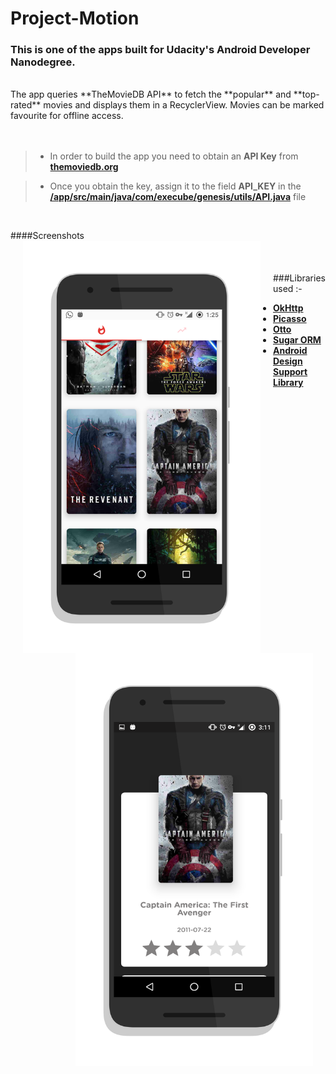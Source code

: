 


# Project-Motion

###   This is one of the apps built for Udacity's **Android Developer Nanodegree.**
</br>
The app queries **TheMovieDB API** to fetch the **popular** and **top-rated** movies and displays them in a RecyclerView. Movies can be marked favourite for offline access.
</br>
</br>
</br>

> - In order to build the app you need to obtain an **API Key** from   
   [**themoviedb.org**](http://themoviedb.org/)

> - Once you obtain the key, assign it to the field **API_KEY** in the 
   [**/app/src/main/java/com/execube/genesis/utils/API.java**](https://github.com/Hackertronix/Project-Motion/blob/master/app%2Fsrc%2Fmain%2Fjava%2Fcom%2Fexecube%2Fgenesis%2Futils%2FAPI.java)
   file

</br>

####Screenshots
<img src="https://github.com/Hackertronix/Project-Motion/blob/master/art%2FScreenshot-1.png" width="380" height="660" align="left" hspace="20" >
<img src="https://github.com/Hackertronix/Project-Motion/blob/master/art%2FScreenshot-2.png" width="380" height="660" align="right" hspace="20" >
</br>
</br>
</br>
</br>
###Libraries used :-

 - [**OkHttp**](http://square.github.io/okhttp/)
 - [**Picasso**](http://square.github.io/picasso/)
 - [**Otto**](http://square.github.io/otto/)
 - [**Sugar ORM**](http://satyan.github.io/sugar/)
 - [**Android Design Support Library**](http://android-developers.blogspot.in/2015/05/android-design-support-library.html)































































































































































